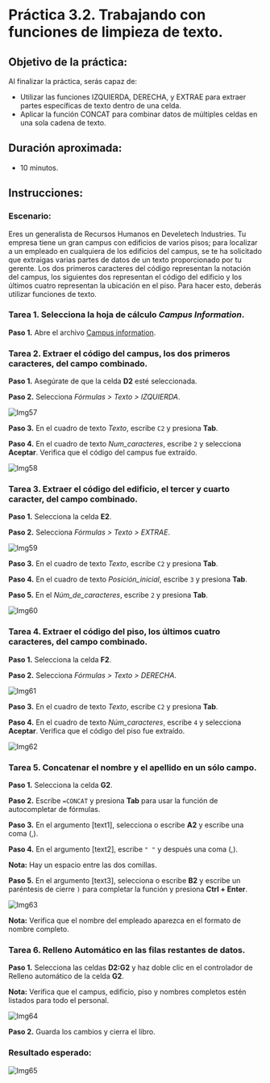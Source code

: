# Práctica 3.2. Trabajando con funciones de limpieza de texto.

## Objetivo de la práctica:

Al finalizar la práctica, serás capaz de:

- Utilizar las funciones IZQUIERDA, DERECHA, y EXTRAE para extraer partes específicas de texto dentro de una celda. <br>
- Aplicar la función CONCAT para combinar datos de múltiples celdas en una sola cadena de texto.

## Duración aproximada:
- 10 minutos.

## Instrucciones:

### Escenario:

Eres un generalista de Recursos Humanos en Develetech Industries. Tu empresa tiene un gran campus con edificios de varios pisos; para localizar a un empleado en cualquiera de los edificios del campus, se te ha solicitado que extraigas varias partes de datos de un texto proporcionado por tu gerente. Los dos primeros caracteres del código representan la notación del campus, los siguientes dos representan el código del edificio y los últimos cuatro representan la ubicación en el piso. Para hacer esto, deberás utilizar funciones de texto.

### Tarea 1. Selecciona la hoja de cálculo _Campus Information_.

**Paso 1.** Abre el archivo [Campus information](<Campus information.xlsx>).

### Tarea 2. Extraer el código del campus, los dos primeros caracteres, del campo combinado.

**Paso 1.** Asegúrate de que la celda **D2** esté seleccionada.

**Paso 2.** Selecciona _Fórmulas > Texto > IZQUIERDA_.

![Img57](../images/img57.png)

**Paso 3.** En el cuadro de texto _Texto_, escribe `C2` y presiona **Tab**.

**Paso 4.** En el cuadro de texto _Num_caracteres_, escribe `2` y selecciona **Aceptar**. Verifica que el código del campus fue extraído.

![Img58](../images/img58.png)

### Tarea 3. Extraer el código del edificio, el tercer y cuarto caracter, del campo combinado.

**Paso 1.** Selecciona la celda **E2**.

**Paso 2.** Selecciona _Fórmulas > Texto > EXTRAE_.

![Img59](../images/img59.png)

**Paso 3.** En el cuadro de texto _Texto_, escribe `C2` y presiona **Tab**.

**Paso 4.** En el cuadro de texto _Posición_inicial_, escribe `3` y presiona **Tab**.

**Paso 5.** En el _Núm_de_caracteres_, escribe `2` y presiona **Tab**.

![Img60](../images/img60.png)

### Tarea 4. Extraer el código del piso, los últimos cuatro caracteres, del campo combinado.

**Paso 1.** Selecciona la celda **F2**.

**Paso 2.**  Selecciona _Fórmulas > Texto > DERECHA_.

![Img61](../images/img61.png)

**Paso 3.** En el cuadro de texto _Texto_, escribe `C2` y presiona **Tab**.

**Paso 4.** En el cuadro de texto _Núm_caracteres_, escribe `4` y selecciona **Aceptar**. Verifica que el código del piso fue extraído.

![Img62](../images/img62.png)
 
### Tarea 5. Concatenar el nombre y el apellido en un sólo campo.

**Paso 1.**  Selecciona la celda **G2**.

**Paso 2.** Escribe `=CONCAT` y presiona **Tab** para usar la función de autocompletar de fórmulas.

**Paso 3.** En el argumento [text1], selecciona o escribe **A2** y escribe una coma (,).

**Paso 4.** En el argumento [text2], escribe `" "` y después una coma (,).

**Nota:** Hay un espacio entre las dos comillas.

**Paso 5.** En el argumento [text3], selecciona o escribe **B2** y escribe un paréntesis de cierre `)` para completar la función y presiona **Ctrl + Enter**.

![Img63](../images/img63.png)

**Nota:** Verifica que el nombre del empleado aparezca en el formato de nombre completo.

### Tarea 6. Relleno Automático en las filas restantes de datos. 

**Paso 1.** Selecciona las celdas **D2:G2** y haz doble clic en el controlador de Relleno automático de la celda **G2**.

**Nota:** Verifica que el campus, edificio, piso y nombres completos estén listados para todo el personal.

![Img64](../images/img64.png)

**Paso 2.** Guarda los cambios y cierra el libro.

### Resultado esperado:

![Img65](../images/img65.png)
